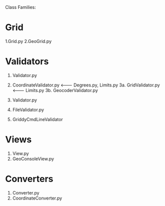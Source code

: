 Class Families:

Grid
====

1.Grid.py
2.GeoGrid.py

Validators
==========

1. Validator.py
2. CoordinateValidator.py  <--- Degrees.py, Limits.py
3a. GridValidator.py       <--- Limits.py
3b. GeocoderValidator.py

1. Validator.py
2. FileValidator.py
3. GriddyCmdLineValidator

Views
=====

1. View.py
2. GeoConsoleView.py

Converters
==========

1. Converter.py
2. CoordinateConverter.py
